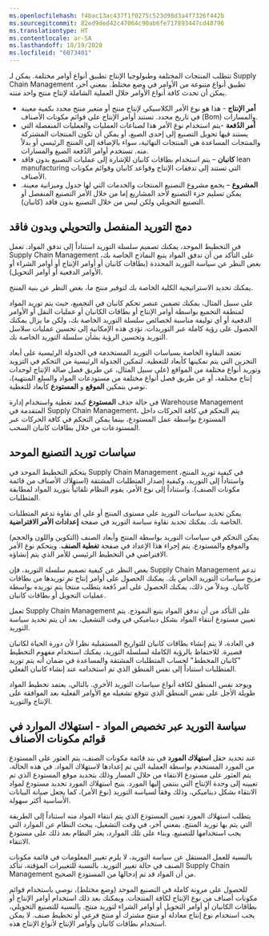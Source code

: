 ```yaml
---
ms.openlocfilehash: f4bac13ac437f1f0275c523d98d3a4f7326f442b
ms.sourcegitcommit: 82ed9ded42c47064c90ab6fe717893447cd48796
ms.translationtype: HT
ms.contentlocale: ar-SA
ms.lasthandoff: 10/19/2020
ms.locfileid: "6073401"
---
```

تتطلب المنتجات المختلفة وطبولوجيا الإنتاج تطبيق أنواع أوامر مختلفة. يمكن لـ Supply Chain Management تطبيق أنواع متنوعة من الأوامر في وضع مختلط. بمعني آخر، يمكن أن تحدث كافة أنواع الأوامر خلال العملية الشاملة لإنتاج منتج واحد منته.

- **أمر الإنتاج** - هذا هو نوع الأمر الكلاسيكي لإنتاج منتج أو متغير منتج محدد بكمية معينة في تاريخ محدد. تستند أوامر الإنتاج على قوائم مكونات الأصناف (Bom) والمسارات.
- **أمر الدُفعة** -يتم استخدام نوع الأمر هذا لصناعات العمليات والعمليات المنفصلة التي يستند فيها تحويل التصنيع إلى إحدى الصيغ، أو يمكن أن تكون المنتجات المشتركة والمنتجات المساعدة هي المنتجات النهائية، سواء بالإضافة إلى المنتج الرئيسي أو بدلاً منه. تستخدم أوامر الدُفعة الصيغ والمسارات.
- **كانبان** – يتم استخدام بطاقات كانبان للإشارة إلى عمليات التصنيع بدون فاقد lean manufacturing التي تستند إلى تدفقات الإنتاج وقواعد كانبان وقوائم مكونات الأصناف.
- **المشروع** – يجمع مشروع التصنيع المنتجات والخدمات التي لها جدول وميزانية معينة. يمكن تسليم جزء التصنيع لأحد المشاريع إما من خلال الأمر التصنيع المنفصل أو التصنيع التحويلي ولكن ليس من خلال التصنيع بدون فاقد (كانبان).

## <a name="combine-discrete-process-and-lean-sourcing"></a>دمج التوريد المنفصل والتحويلي وبدون فاقد 

في التخطيط الموحد، يمكنك تصميم سلسلة التوريد استناداً إلى تدفق المواد. تعمل Supply Chain Management على التأكد من أن تدفق المواد يتبع النماذج الخاصة بك، بغض النظر عن سياسة التوريد المحددة (بطاقات كانبان أو أوامر الإنتاج أو أوامر الشراء أو الأوامر الدفعية أو أوامر التحويل).

يمكنك تحديد الاستراتيجية الكلية الخاصة بك لتوفير منتج ما، بغض النظر عن بنية المنتج.

على سبيل المثال، يمكنك تضمين عنصر تحكم كانبان في التجميع، حيث يتم توريد المواد لمنطقة التجميع بواسطة أوامر الإنتاج أو بطاقات الكانبان أو عمليات النقل أو الأوامر الدفعية أو أي توليفة مناسبة لخصائص سلسلة التوريد الخاصة بك، ولكن ما يزال يمكنك الحصول على رؤية كاملة عبر التوريدات. تؤدي هذه الإمكانية إلى تحسين عمليات سلاسل التوريد وتحسين الرؤية بشأن سلسلة التوريد الخاصة بك.

تعتمد النقاوة الخاصة بسياسات التوريد المستخدمة في الجدولة الرئيسية على أبعاد التخزين التي يتم تمكينها كأبعاد للتغطية. لتمكين الجدولة الرئيسية من التحكم في التزويد وتوريد أنواع مختلفة من المواقع (على سبيل المثال، عن طريق فصل صالة الإنتاج لوحدات إنتاج مختلفة، أو عن طريق فصل أنواع مختلفة من مستودعات المواد والسلع المنتهية)، نوصي بتمكين **الموقع** و **المستودع** كأبعاد للتغطية. 

في حالة حذف **المستودع** كبعد تغطية واستخدام إدارة Warehouse Management المتقدمة في Supply Chain Management، يتم التحكم في كافة الحركات داخل المستودع بواسطة عمل المستودع، بينما يمكن التحكم في كافة الحركات عبر المستودعات من خلال بطاقات كانبان السحب.

## <a name="unified-manufacturing-supply-policies"></a>سياسات توريد التصنيع الموحد 

يتحكم التخطيط الموحد في Supply Chain Management في كيفية توريد المنتج، واستناداً إلى التوريد، وكيفية إصدار المتطلبات المشتقة (استهلاك الأصناف من قائمة مكونات الصنف). واستناداً إلى نوع الأمر، يقوم النظام تلقائياً بتوريد المواد لمطابقة المتطلبات.

يمكن تحديد سياسات التوريد على مستوى المنتج أو على أي نقاوة تدعم المتطلبات الخاصة بك. يمكنك تحديد نقاوة سياسة التوريد في صفحة **إعدادات الأمر الافتراضية**.

يمكن التحكم في سياسات التوريد بواسطة المنتج وأبعاد الصنف (التكوين واللون والحجم) والموقع والمستودع. يتم إجراء هذا الإعداد في صفحة **تغطية الصنف**. ويتحكم نوع الأمر الافتراضي في التخطيط الرئيسي للأمر الذي يتم إنشاؤه.

بغض النظر عن كيفية تصميم سلسلة التوريد، فإن Supply Chain Management تدعم مزيج سياسات التوريد الخاص بك. يمكنك الحصول على أوامر إنتاج تم توريدها من بطاقات كانبان. وبدلاً من ذلك، يمكنك الحصول على أمر دُفعة يتطلب منتجاً يتم توريده بواسطة عمليات التحويل أو بطاقات كانبان.

تعمل Supply Chain Management على التأكد من أن تدفق المواد يتبع النموذج. يتم تعيين مستودع انتقاء المواد بشكل ديناميكي في وقت التشغيل، بعد أن يتم تحديد سياسة التوريد.

في العادة، لا يتم إنشاء بطاقات كانبان للتواريخ المستقبلية نظرا لأن دورة الحياة لكانبان قصيرة. للاحتفاظ بالرؤية الكاملة لسلسلة التوريد، يمكنك استخدام مفهوم التخطيط "كانبان المخطط" لحساب المتطلبات المشتقة والمساعدة في ضمان أنه يتم توريد المتطلبات استناداً إلى نفس المنطق الذي تم استخدامه عند إنشاء كانبان الفعلي.

ويوجد نفس المنطق لكافة أنواع سياسات التوريد الأخرى. بالتالي، يعتمد تخطيط المواد طويلة الأجل على نفس المنطق الذي تتوقع تشغيله مع الأوامر الفعلية بعد الموافقة على الإنتاج والتوريد.

## <a name="materials-allocation-cross-supply-policy--resource-consumption-on-boms"></a>سياسة التوريد عبر تخصيص المواد - استهلاك الموارد في قوائم مكونات الأصناف 

عند تحديد حقل **استهلاك المورد** في بند قائمة مكونات الصنف، يتم العثور على المستودع من المورد المستخدم بواسطة العملية التي تم إعدادها لاستهلاك المواد. في هذه الحالة، يتم العثور على مستودع الانتقاء من خلال المسار وذلك بتحديد موقع المستودع الذي تم تعيينه إلى وحدة الإنتاج التي ينتمي إليها المورد. يتيح استهلاك المورد تحديد مستودع لمواد الانتقاء بشكل ديناميكي، وذلك وفقاً لسياسة التوريد (نوع الأمر)، كما يجعل صيانة البيانات الأساسية أكثر سهولة.

يتطلب استهلاك المورد تعيين المستودع الذي يتم انتقاء المواد منه استناداً إلى الطريقة التي يتم بها توريد المنتج. بمعني آخر، في وقت التشغيل، يبحث النظام عن الموارد التي يجب استخدامها للتصنيع. وبناء على تلك الموارد، يعثر النظام بعد ذلك على مستودع الانتقاء.

بالنسبة للعمل المستقل عن سياسة التوريد، لا يلزم تغيير المعلومات في قائمة مكونات الصنف في حالة تغيير التوريد. بالنسبة للتغييرات المؤقتة، تتأكد Supply Chain Management من أن المواد قد تم إدخالها من المستودع الصحيح.

للحصول على مرونة كاملة في التصنيع الموحد (وضع مختلط)، نوصي باستخدام قوائم مكونات أصناف من نوع الإنتاج لكافة المنتجات. ويمكنك بعد ذلك استخدام أوامر الإنتاج أو بطاقات الكانبان أو أوامر التحويل أو أوامر الشراء لتوريد منتج. بالنسبة للتصنيع التحويلي، يجب استخدام نوع إنتاج معادلة أو منتج مشترك أو منتج فرعي أو تخطيط صنف. لا يمكن استخدام بطاقات كانبان وأوامر الإنتاج لأنواع الإنتاج هذه.

